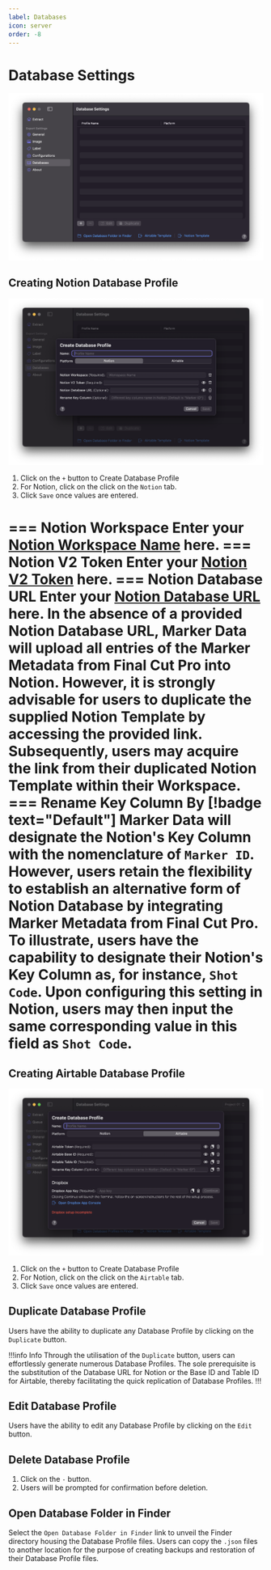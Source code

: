 ```yaml
---
label: Databases
icon: server
order: -8
---
```

# Database Settings

![Database Settings](/assets/md-database-settings.png)

## Creating Notion Database Profile

![Create Notion Profile](/assets/md-database-settings_01.png)

1. Click on the `+` button to Create Database Profile 
2. For Notion, click on the click on the `Notion` tab.
3. Click `Save` once values are entered.

=== Notion Workspace
Enter your [Notion Workspace Name](/databases/notion-prerequisite#obtain-your-workspace-name) here.
=== Notion V2 Token
 Enter your [Notion V2 Token](/databases/notion-prerequisite#obtain-your-session-token) here.
=== Notion Database URL
Enter your [Notion Database URL](/databases/notion-prerequisite##obtain-your-database-url) here. In the absence of a provided Notion Database URL, **Marker Data** will upload all entries of the Marker Metadata from Final Cut Pro into Notion. However, it is strongly advisable for users to duplicate the supplied Notion Template by accessing the provided link. Subsequently, users may acquire the link from their duplicated Notion Template within their Workspace.
=== Rename Key Column
By [!badge text="Default"] **Marker Data** will designate the Notion's Key Column with the nomenclature of `Marker ID`. However, users retain the flexibility to establish an alternative form of Notion Database by integrating Marker Metadata from Final Cut Pro. To illustrate, users have the capability to designate their Notion's Key Column as, for instance, `Shot Code`. Upon configuring this setting in Notion, users may then input the same corresponding value in this field as `Shot Code`.
===

## Creating Airtable Database Profile

![Create Airtable Profile](/assets/md-database-settings_02.png)

1. Click on the `+` button to Create Database Profile 
2. For Notion, click on the click on the `Airtable` tab.
3. Click `Save` once values are entered.

## Duplicate Database Profile

Users have the ability to duplicate any Database Profile by clicking on the `Duplicate` button.

!!!info Info
Through the utilisation of the `Duplicate` button, users can effortlessly generate numerous Database Profiles. The sole prerequisite is the substitution of the Database URL for Notion or the Base ID and Table ID for Airtable, thereby facilitating the quick replication of Database Profiles.
!!!

## Edit Database Profile

Users have the ability to edit any Database Profile by clicking on the `Edit` button.


## Delete Database Profile

1. Click on the `-` button.
2. Users will be prompted for confirmation before deletion.

## Open Database Folder in Finder

Select the `Open Database Folder in Finder` link to unveil the Finder directory housing the Database Profile files. Users can copy the `.json` files to another location for the purpose of creating backups and restoration of their Database Profile files.